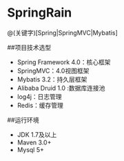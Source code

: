 # SpringRain

@(关键字)[Spring|SpringMVC|Mybatis]

##项目技术选型
- Spring Framework 4.0：核心框架
- SpringMVC：4.0视图框架
- Mybatis 3.2：持久层框架
- Alibaba Druid 1.0 :数据库连接池
- log4j：日志管理
- Redis：缓存管理

##运行环境
- JDK 1.7及以上
- Maven 3.0+
- Mysql 5+
